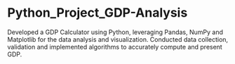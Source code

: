 # Python_Project_GDP-Analysis
Developed a GDP Calculator using Python, leveraging Pandas, NumPy and Matplotlib for the data analysis and visualization. Conducted data collection, validation and implemented algorithms to accurately compute and present GDP.
